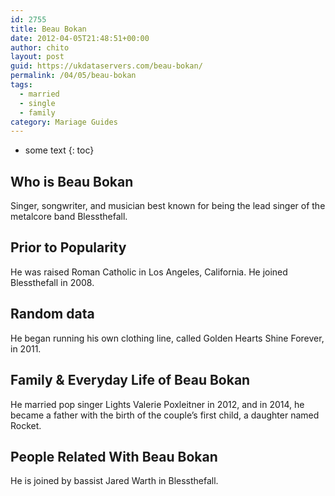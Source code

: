 ```yaml
---
id: 2755
title: Beau Bokan
date: 2012-04-05T21:48:51+00:00
author: chito
layout: post
guid: https://ukdataservers.com/beau-bokan/
permalink: /04/05/beau-bokan  
tags:
  - married
  - single
  - family
category: Mariage Guides
---
```


* some text
{: toc}


## Who is  Beau Bokan
                  
                  
                  
Singer, songwriter, and musician best known for being the lead singer of the metalcore band Blessthefall.
                  
                
                
                
## Prior to Popularity 
                  
                  
                  
He was raised Roman Catholic in Los Angeles, California. He joined Blessthefall in 2008.
                  
                
                
                
## Random data 
                  
                  
                  
He began running his own clothing line, called Golden Hearts Shine Forever, in 2011.
                  
                
                
                
## Family & Everyday Life of Beau Bokan
                  
                  
                  
He married pop singer Lights Valerie Poxleitner in 2012, and in 2014, he became a father with the birth of the couple&#8217;s first child, a daughter named Rocket.
                  
                
                
                
## People Related With  Beau Bokan
                  
                  
                  
He is joined by bassist Jared Warth in Blessthefall.
                  
                
              
            
          
          
          
    
    
  
